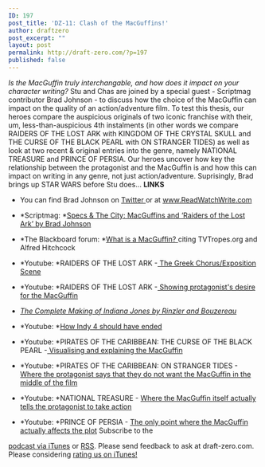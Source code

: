 ```yaml
---
ID: 197
post_title: 'DZ-11: Clash of the MacGuffins!'
author: draftzero
post_excerpt: ""
layout: post
permalink: http://draft-zero.com/?p=197
published: false
---
```

*Is the MacGuffin truly interchangable, and how does it impact on your character writing?* Stu and Chas are joined by a special guest - Scriptmag contributor Brad Johnson - to discuss how the choice of the MacGuffin can impact on the quality of an action/adventure film. To test this thesis, our heroes compare the auspicious originals of two iconic franchise with their, um, less-than-auspicious 4th instalments (in other words we compare RAIDERS OF THE LOST ARK with KINGDOM OF THE CRYSTAL SKULL and THE CURSE OF THE BLACK PEARL with ON STRANGER TIDES) as well as look at two recent & original entries into the genre, namely NATIONAL TREASURE and PRINCE OF PERSIA. Our heroes uncover how key the relationship between the protagonist and the MacGuffin is and how this can impact on writing in any genre, not just action/adventure. Suprisingly, Brad brings up STAR WARS before Stu does... **LINKS** 
*   You can find Brad Johnson on <a href="https://twitter.com/@RWWFilm" target="_blank">Twitter </a>or at <a href="http://www.readwatchwrite.com" target="_blank">www.ReadWatchWrite.com</a>
*   *Scriptmag: *<a href="http://www.scriptmag.com/features/specs-the-city-macguffins-and-raiders-of-the-lost-ark" target="_blank">Specs & The City: MacGuffins and ‘Raiders of the Lost Ark’ by Brad Johnson</a> <div id="stcpDiv" style="position: absolute; top: -1999px; left: -1988px;">
      pecs & The City: MacGuffins and ‘Raiders of the Lost Ark’ - See more at: http://www.scriptmag.com/features/specs-the-city-macguffins-and-raiders-of-the-lost-ark#sthash.zlc7sxQo.dpuf
    </div>

*   *The Blackboard forum: *<a href="http://theblackboard.blcklst.com/forums/topic/what-is-a-mcguffin/" target="_blank">What is a MacGuffin? </a>citing TVTropes.org and Alfred Hitchcock
*   *Youtube: *RAIDERS OF THE LOST ARK -<a href="https://www.youtube.com/watch?v=RfUkwCvXHEo" target="_blank"> The Greek Chorus/Exposition Scene </a>
*   *Youtube: *RAIDERS OF THE LOST ARK -<a href="https://www.youtube.com/watch?v=MeIBFGyGd6M" target="_blank"> Showing protagonist's desire for the MacGuffin</a>
*   *<a href="http://www.amazon.com/The-Complete-Making-Indiana-Jones/dp/0345501292" target="_blank">The Complete Making of Indiana Jones by Rinzler and Bouzereau</a>*
*   *Youtube: *<a href="https://www.youtube.com/watch?v=Hs8D6zwQhxs" target="_blank">How Indy 4 should have ended </a>
*   *Youtube: *PIRATES OF THE CARIBBEAN: THE CURSE OF THE BLACK PEARL -<a href="https://www.youtube.com/watch?v=1fzXmJyolfY" target="_blank"> Visualising and explaining the MacGuffin</a>
*   *Youtube: *PIRATES OF THE CARIBBEAN: ON STRANGER TIDES - <a href="https://www.youtube.com/watch?v=X857biAU9TQ" target="_blank">Where the protagonist says that they do not want the MacGuffin in the middle of the film</a>
*   *Youtube: *NATIONAL TREASURE - <a href="https://www.youtube.com/watch?v=he2jDZkzgiM" target="_blank">Where the MacGuffin itself actually tells the protagonist to take action</a>
*   *Youtube: *PRINCE OF PERSIA - <a href="https://www.youtube.com/watch?v=76aWfOPLWBU" target="_blank">The only point where the MacGuffin actually affects the plot</a> Subscribe to the 

[podcast via iTunes][1] or [RSS][2]. Please send feedback to ask at draft-zero.com. Please considering [rating us on iTunes!][1]

 [1]: https://itunes.apple.com/au/podcast/draft-zero-screenwriting-podcast/id847126598?mt=2&ls=1
 [2]: http://draftzero.libsyn.com/rss
